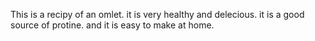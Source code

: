 This is a recipy of an omlet.
it is very healthy and delecious.
it is a good source of protine.
and it is easy to make at home.